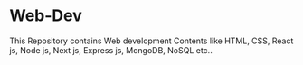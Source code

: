 # Web-Dev
This Repository contains Web development Contents like HTML, CSS, React js, Node js, Next js, Express js, MongoDB, NoSQL etc..
